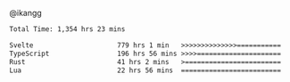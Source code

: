 @ikangg
<!--START_SECTION:waka-->

```txt
Total Time: 1,354 hrs 23 mins

Svelte                     779 hrs 1 min   >>>>>>>>>>>>>>===========   56.75 %
TypeScript                 196 hrs 56 mins >>>>=====================   14.35 %
Rust                       41 hrs 2 mins   >========================   02.99 %
Lua                        22 hrs 56 mins  =========================   01.67 %
```

<!--END_SECTION:waka-->
